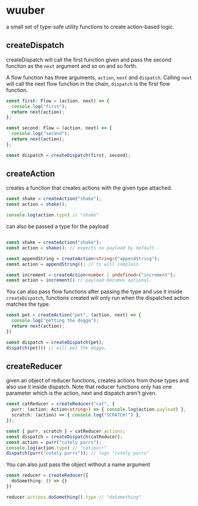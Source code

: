 # wuuber

a small set of type-safe utility functions to create action-based logic.

## createDispatch
createDispatch will call the first function given and pass the second function as the `next` argument and so on and so forth.

A flow function has three arguments, `action`, `next` and `dispatch`. Calling `next` will call the next flow function in the chain, `dispatch` is the first flow function.

```ts
const first: Flow = (action, next) => {
  console.log("first");
  return next(action);
};

const second: Flow = (action, next) => {
  console.log("second");
  return next(action);
};

const dispatch = createDispatch(first, second);
```

## createAction
creates a function that creates actions with the given type attached.

```ts
const shake = createAction("shake");
const action = shake();

console.log(action.type) // "shake"
```

can also be passed a type for the payload

```ts

const shake = createAction("shake");
const action = shake(); // expects no payload by default.

const appendString = createAction<string>("appendString");
const action = appendString(); // ts will complain.

const increment = createAction<number | undefined>("increment");
const action = increment() // payload becomes optional.
```

You can also pass flow functions after passing the type and use it inside `createDispatch`,
functions created will only run when the dispatched action matches the type.

```ts
const pet = createAction("pet", (action, next) => {
  console.log("petting the doggo");
  return next(action);
})

const dispatch = createDispatch(pet);
dispatch(pet()) // will pet the doggo.
```

## createReducer

given an object of reducer functions, creates actions from those types and also use it inside dispatch.
Note that reducer functions only has one parameter which is the action, next and dispatch aren't given.

```ts
const catReducer = createReducer("cat", {
  purr: (action: Action<string>) => { console.log(action.payload) },
  scratch: (action) => { console.log("SCRATCH!") },
});

const { purr, scratch } = catReducer.actions;
const dispatch = createDispatch(catReducer);
const action = purr("cutely purrs");
console.log(action.type) // "cat/purr"
dispatch(purr("cutely purrs")); // logs "cutely purrs"
```

You can also just pass the object without a name argument
```ts
const reducer = createReducer({
  doSomething: () => {}
})

reducer.actions.doSomething().type // "doSomething"
```